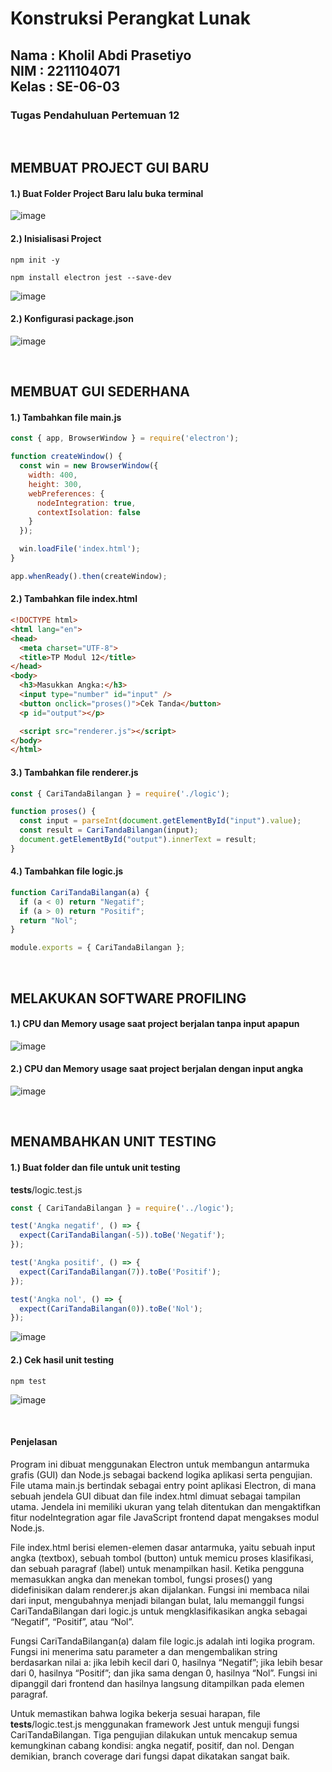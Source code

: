 <h1>Konstruksi Perangkat Lunak</h1>
<h2>Nama : Kholil Abdi Prasetiyo<br>NIM : 2211104071<br>Kelas : SE-06-03</h2>
<h3>Tugas Pendahuluan Pertemuan 12</h3>

<br>

## MEMBUAT PROJECT GUI BARU
#### 1.) Buat Folder Project Baru lalu buka terminal
![image](https://github.com/user-attachments/assets/495a4276-4a6c-476a-930c-b00b38994a7b)

#### 2.) Inisialisasi Project
```
npm init -y
```
```
npm install electron jest --save-dev
```
![image](https://github.com/user-attachments/assets/91e2262f-adac-4db9-a822-476e1f8285a7)


#### 2.) Konfigurasi package.json
![image](https://github.com/user-attachments/assets/9a7e1a03-7522-4ee4-a300-074d122254be)

<br>

## MEMBUAT GUI SEDERHANA
#### 1.) Tambahkan file main.js
```js
const { app, BrowserWindow } = require('electron');

function createWindow() {
  const win = new BrowserWindow({
    width: 400,
    height: 300,
    webPreferences: {
      nodeIntegration: true,
      contextIsolation: false
    }
  });

  win.loadFile('index.html');
}

app.whenReady().then(createWindow);
```

#### 2.) Tambahkan file index.html
```html
<!DOCTYPE html>
<html lang="en">
<head>
  <meta charset="UTF-8">
  <title>TP Modul 12</title>
</head>
<body>
  <h3>Masukkan Angka:</h3>
  <input type="number" id="input" />
  <button onclick="proses()">Cek Tanda</button>
  <p id="output"></p>

  <script src="renderer.js"></script>
</body>
</html>
```

#### 3.) Tambahkan file renderer.js
```js
const { CariTandaBilangan } = require('./logic');

function proses() {
  const input = parseInt(document.getElementById("input").value);
  const result = CariTandaBilangan(input);
  document.getElementById("output").innerText = result;
}
```

#### 4.) Tambahkan file logic.js
```js
function CariTandaBilangan(a) {
  if (a < 0) return "Negatif";
  if (a > 0) return "Positif";
  return "Nol";
}

module.exports = { CariTandaBilangan };
```
<br>

## MELAKUKAN SOFTWARE PROFILING
#### 1.) CPU dan Memory usage saat project berjalan tanpa input apapun
![image](https://github.com/user-attachments/assets/7d0d413f-2ef2-40e2-b683-f1cf1c255b02)

#### 2.) CPU dan Memory usage saat project berjalan dengan input angka
![image](https://github.com/user-attachments/assets/081378ab-47c0-4689-a50d-202737646337)

<br>

## MENAMBAHKAN UNIT TESTING
#### 1.) Buat folder dan file untuk unit testing
__tests__/logic.test.js
```js
const { CariTandaBilangan } = require('../logic');

test('Angka negatif', () => {
  expect(CariTandaBilangan(-5)).toBe('Negatif');
});

test('Angka positif', () => {
  expect(CariTandaBilangan(7)).toBe('Positif');
});

test('Angka nol', () => {
  expect(CariTandaBilangan(0)).toBe('Nol');
});
```
![image](https://github.com/user-attachments/assets/9d561a2f-d0a3-4bbf-aea5-e2138c229a42)

#### 2.) Cek hasil unit testing
```
npm test
```
![image](https://github.com/user-attachments/assets/330e2626-0bd6-4e87-82f7-c9fb218ba2f1)

<br>

#### Penjelasan
Program ini dibuat menggunakan Electron untuk membangun antarmuka grafis (GUI) dan Node.js sebagai backend logika aplikasi serta pengujian. File utama main.js bertindak sebagai entry point aplikasi Electron, di mana sebuah jendela GUI dibuat dan file index.html dimuat sebagai tampilan utama. Jendela ini memiliki ukuran yang telah ditentukan dan mengaktifkan fitur nodeIntegration agar file JavaScript frontend dapat mengakses modul Node.js.

File index.html berisi elemen-elemen dasar antarmuka, yaitu sebuah input angka (textbox), sebuah tombol (button) untuk memicu proses klasifikasi, dan sebuah paragraf (label) untuk menampilkan hasil. Ketika pengguna memasukkan angka dan menekan tombol, fungsi proses() yang didefinisikan dalam renderer.js akan dijalankan. Fungsi ini membaca nilai dari input, mengubahnya menjadi bilangan bulat, lalu memanggil fungsi CariTandaBilangan dari logic.js untuk mengklasifikasikan angka sebagai “Negatif”, “Positif”, atau “Nol”.

Fungsi CariTandaBilangan(a) dalam file logic.js adalah inti logika program. Fungsi ini menerima satu parameter a dan mengembalikan string berdasarkan nilai a: jika lebih kecil dari 0, hasilnya “Negatif”; jika lebih besar dari 0, hasilnya “Positif”; dan jika sama dengan 0, hasilnya “Nol”. Fungsi ini dipanggil dari frontend dan hasilnya langsung ditampilkan pada elemen paragraf.

Untuk memastikan bahwa logika bekerja sesuai harapan, file __tests__/logic.test.js menggunakan framework Jest untuk menguji fungsi CariTandaBilangan. Tiga pengujian dilakukan untuk mencakup semua kemungkinan cabang kondisi: angka negatif, positif, dan nol. Dengan demikian, branch coverage dari fungsi dapat dikatakan sangat baik.
